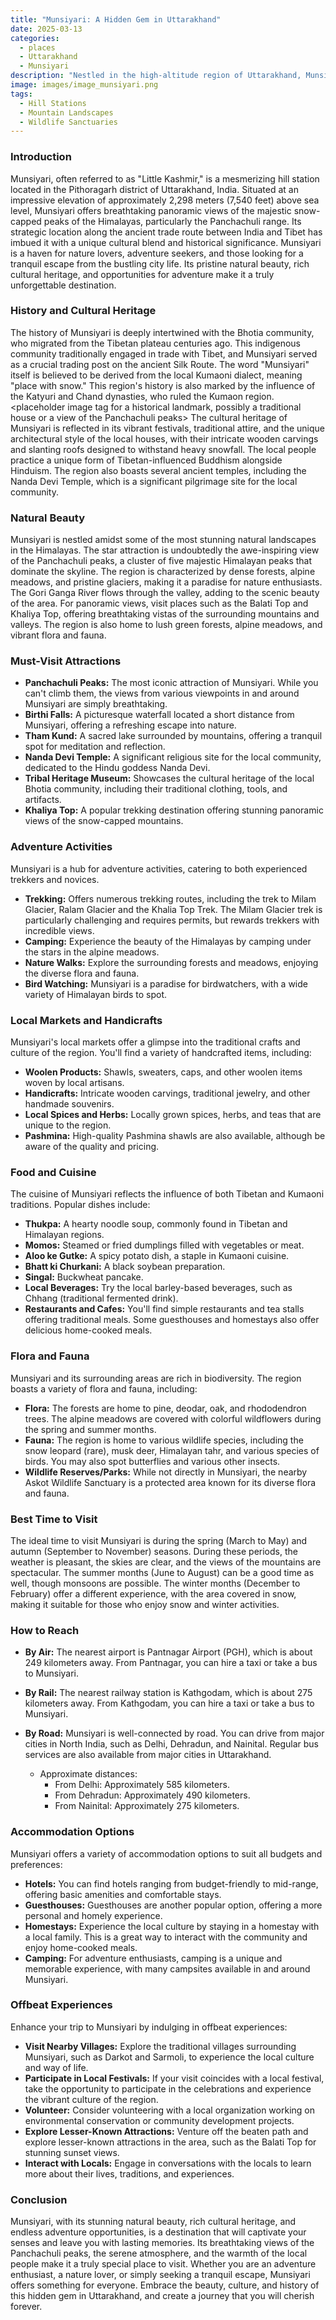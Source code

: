 ```yaml
---
title: "Munsiyari: A Hidden Gem in Uttarakhand"
date: 2025-03-13
categories:
  - places
  - Uttarakhand
  - Munsiyari
description: "Nestled in the high-altitude region of Uttarakhand, Munsiyari is a serene hill station offering breathtaking views of snow-capped peaks and lush valleys. It serves as a gateway to the Kanchenjunga region and is ideal for trekkers and adventure enthusiasts seeking untouched natural beauty."
image: images/image_munsiyari.png
tags: 
  - Hill Stations
  - Mountain Landscapes
  - Wildlife Sanctuaries
---
```



### **Introduction**

Munsiyari, often referred to as "Little Kashmir," is a mesmerizing hill station located in the Pithoragarh district of Uttarakhand, India. Situated at an impressive elevation of approximately 2,298 meters (7,540 feet) above sea level, Munsiyari offers breathtaking panoramic views of the majestic snow-capped peaks of the Himalayas, particularly the Panchachuli range. Its strategic location along the ancient trade route between India and Tibet has imbued it with a unique cultural blend and historical significance. Munsiyari is a haven for nature lovers, adventure seekers, and those looking for a tranquil escape from the bustling city life. Its pristine natural beauty, rich cultural heritage, and opportunities for adventure make it a truly unforgettable destination.

### **History and Cultural Heritage**

The history of Munsiyari is deeply intertwined with the Bhotia community, who migrated from the Tibetan plateau centuries ago. This indigenous community traditionally engaged in trade with Tibet, and Munsiyari served as a crucial trading post on the ancient Silk Route. The word "Munsiyari" itself is believed to be derived from the local Kumaoni dialect, meaning "place with snow."  This region's history is also marked by the influence of the Katyuri and Chand dynasties, who ruled the Kumaon region. <placeholder image tag for a historical landmark, possibly a traditional house or a view of the Panchachuli peaks> The cultural heritage of Munsiyari is reflected in its vibrant festivals, traditional attire, and the unique architectural style of the local houses, with their intricate wooden carvings and slanting roofs designed to withstand heavy snowfall.  The local people practice a unique form of Tibetan-influenced Buddhism alongside Hinduism.  The region also boasts several ancient temples, including the Nanda Devi Temple, which is a significant pilgrimage site for the local community.

### **Natural Beauty**

Munsiyari is nestled amidst some of the most stunning natural landscapes in the Himalayas. The star attraction is undoubtedly the awe-inspiring view of the Panchachuli peaks, a cluster of five majestic Himalayan peaks that dominate the skyline. The region is characterized by dense forests, alpine meadows, and pristine glaciers, making it a paradise for nature enthusiasts. <placeholder image tag for a view of the Panchachuli peaks> The Gori Ganga River flows through the valley, adding to the scenic beauty of the area. For panoramic views, visit places such as the Balati Top and Khaliya Top, offering breathtaking vistas of the surrounding mountains and valleys. The region is also home to lush green forests, alpine meadows, and vibrant flora and fauna.

### **Must-Visit Attractions**

*   **Panchachuli Peaks:** The most iconic attraction of Munsiyari. While you can't climb them, the views from various viewpoints in and around Munsiyari are simply breathtaking.  <placeholder image tag for the Panchachuli peaks from a popular viewpoint>
*   **Birthi Falls:** A picturesque waterfall located a short distance from Munsiyari, offering a refreshing escape into nature. <placeholder image tag for Birthi Falls>
*   **Tham Kund:** A sacred lake surrounded by mountains, offering a tranquil spot for meditation and reflection.
*   **Nanda Devi Temple:** A significant religious site for the local community, dedicated to the Hindu goddess Nanda Devi.
*   **Tribal Heritage Museum:**  Showcases the cultural heritage of the local Bhotia community, including their traditional clothing, tools, and artifacts.
*   **Khaliya Top:** A popular trekking destination offering stunning panoramic views of the snow-capped mountains. <placeholder image tag for Khaliya Top>

### **Adventure Activities**

Munsiyari is a hub for adventure activities, catering to both experienced trekkers and novices.

*   **Trekking:**  Offers numerous trekking routes, including the trek to Milam Glacier, Ralam Glacier and the Khalia Top Trek. The Milam Glacier trek is particularly challenging and requires permits, but rewards trekkers with incredible views.
*   **Camping:** Experience the beauty of the Himalayas by camping under the stars in the alpine meadows.
*   **Nature Walks:** Explore the surrounding forests and meadows, enjoying the diverse flora and fauna.
*   **Bird Watching:** Munsiyari is a paradise for birdwatchers, with a wide variety of Himalayan birds to spot.

### **Local Markets and Handicrafts**

Munsiyari's local markets offer a glimpse into the traditional crafts and culture of the region. You'll find a variety of handcrafted items, including:

*   **Woolen Products:**  Shawls, sweaters, caps, and other woolen items woven by local artisans.
*   **Handicrafts:** Intricate wooden carvings, traditional jewelry, and other handmade souvenirs.
*   **Local Spices and Herbs:** Locally grown spices, herbs, and teas that are unique to the region.
*   **Pashmina:** High-quality Pashmina shawls are also available, although be aware of the quality and pricing.

### **Food and Cuisine**

The cuisine of Munsiyari reflects the influence of both Tibetan and Kumaoni traditions.  Popular dishes include:

*   **Thukpa:** A hearty noodle soup, commonly found in Tibetan and Himalayan regions.
*   **Momos:** Steamed or fried dumplings filled with vegetables or meat.
*   **Aloo ke Gutke:** A spicy potato dish, a staple in Kumaoni cuisine.
*   **Bhatt ki Churkani:** A black soybean preparation.
*   **Singal:** Buckwheat pancake.
*   **Local Beverages:** Try the local barley-based beverages, such as Chhang (traditional fermented drink).
*   **Restaurants and Cafes:**  You'll find simple restaurants and tea stalls offering traditional meals. Some guesthouses and homestays also offer delicious home-cooked meals.

### **Flora and Fauna**

Munsiyari and its surrounding areas are rich in biodiversity. The region boasts a variety of flora and fauna, including:

*   **Flora:** The forests are home to pine, deodar, oak, and rhododendron trees. The alpine meadows are covered with colorful wildflowers during the spring and summer months.
*   **Fauna:** The region is home to various wildlife species, including the snow leopard (rare), musk deer, Himalayan tahr, and various species of birds. You may also spot butterflies and various other insects.
*   **Wildlife Reserves/Parks:** While not directly in Munsiyari, the nearby Askot Wildlife Sanctuary is a protected area known for its diverse flora and fauna.

### **Best Time to Visit**

The ideal time to visit Munsiyari is during the spring (March to May) and autumn (September to November) seasons. During these periods, the weather is pleasant, the skies are clear, and the views of the mountains are spectacular. The summer months (June to August) can be a good time as well, though monsoons are possible. The winter months (December to February) offer a different experience, with the area covered in snow, making it suitable for those who enjoy snow and winter activities.

### **How to Reach**

*   **By Air:** The nearest airport is Pantnagar Airport (PGH), which is about 249 kilometers away. From Pantnagar, you can hire a taxi or take a bus to Munsiyari.
*   **By Rail:** The nearest railway station is Kathgodam, which is about 275 kilometers away. From Kathgodam, you can hire a taxi or take a bus to Munsiyari.
*   **By Road:** Munsiyari is well-connected by road. You can drive from major cities in North India, such as Delhi, Dehradun, and Nainital. Regular bus services are also available from major cities in Uttarakhand.

    *   Approximate distances:
        *   From Delhi: Approximately 585 kilometers.
        *   From Dehradun: Approximately 490 kilometers.
        *   From Nainital: Approximately 275 kilometers.

### **Accommodation Options**

Munsiyari offers a variety of accommodation options to suit all budgets and preferences:

*   **Hotels:** You can find hotels ranging from budget-friendly to mid-range, offering basic amenities and comfortable stays.
*   **Guesthouses:** Guesthouses are another popular option, offering a more personal and homely experience.
*   **Homestays:** Experience the local culture by staying in a homestay with a local family. This is a great way to interact with the community and enjoy home-cooked meals.
*   **Camping:** For adventure enthusiasts, camping is a unique and memorable experience, with many campsites available in and around Munsiyari.

### **Offbeat Experiences**

Enhance your trip to Munsiyari by indulging in offbeat experiences:

*   **Visit Nearby Villages:** Explore the traditional villages surrounding Munsiyari, such as Darkot and Sarmoli, to experience the local culture and way of life.
*   **Participate in Local Festivals:** If your visit coincides with a local festival, take the opportunity to participate in the celebrations and experience the vibrant culture of the region.
*   **Volunteer:**  Consider volunteering with a local organization working on environmental conservation or community development projects.
*   **Explore Lesser-Known Attractions:** Venture off the beaten path and explore lesser-known attractions in the area, such as the Balati Top for stunning sunset views.
*   **Interact with Locals:**  Engage in conversations with the locals to learn more about their lives, traditions, and experiences.

### **Conclusion**

Munsiyari, with its stunning natural beauty, rich cultural heritage, and endless adventure opportunities, is a destination that will captivate your senses and leave you with lasting memories. Its breathtaking views of the Panchachuli peaks, the serene atmosphere, and the warmth of the local people make it a truly special place to visit. Whether you are an adventure enthusiast, a nature lover, or simply seeking a tranquil escape, Munsiyari offers something for everyone. Embrace the beauty, culture, and history of this hidden gem in Uttarakhand, and create a journey that you will cherish forever.


